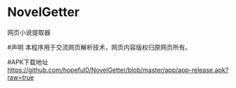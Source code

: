 # NovelGetter
网页小说提取器

#声明
本程序用于交流网页解析技术，网页内容版权归原网页所有。

#APK下载地址
https://github.com/hopeful0/NovelGetter/blob/master/app/app-release.apk?raw=true

